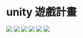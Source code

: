 # unity 遊戲計畫
<img src="https://img.shields.io/github/last-commit/jamer56/gameproject?label=%E4%B8%8A%E6%AC%A1%E6%9B%B4%E6%96%B0%E6%97%A5%E6%9C%9F">
<img src="https://img.shields.io/github/v/release/jamer56/gameproject?include_prereleases&label=%E6%9C%80%E6%96%B0%E7%99%BC%E5%B8%83%E7%89%88%E6%9C%AC">
<img src="https://img.shields.io/github/release-date/jamer56/gameproject?label=%E7%99%BC%E5%B8%83%E6%97%A5%E6%9C%9F">
<img src="https://img.shields.io/github/release-date-pre/jamer56/gameproject?label=%E9%A0%90%E7%99%BC%E5%B8%83%E6%97%A5%E6%9C%9F">
<!--<img src="https://travis-ci.com/jamer56/gameproject.svg?branch=master">-->
<img src="https://img.shields.io/github/repo-size/jamer56/gameproject?label=%E5%B0%88%E6%A1%88%E5%A4%A7%E5%B0%8F">
<img src="https://img.shields.io/github/languages/code-size/jamer56/gameproject?label=%E4%BB%A3%E7%A2%BC%E5%A4%A7%E5%B0%8F">
